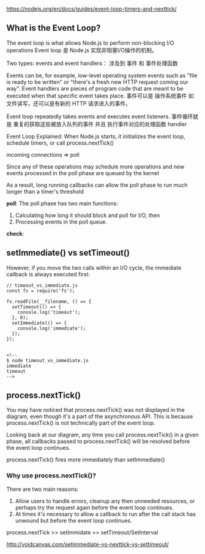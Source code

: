 https://nodejs.org/en/docs/guides/event-loop-timers-and-nexttick/

## What is the Event Loop?
The event loop is what allows Node.js to perform non-blocking I/O operations
Event loop 是 Node.js 实现非阻塞I/O操作的机制。

Two types: events and event handlers：
涉及到 事件 和 事件处理函数

Events can be, for example, low-level operating system events such as "file is ready to be written" or "there's a fresh new HTTP request coming our way". 
Event handlers are pieces of program code that are meant to be executed when that specific event takes place.
事件可以是 操作系统事件 如 文件读写，还可以是有新的 HTTP 请求进入的事件。

Event loop repeatedly takes events and executes event listeners.
事件循环就是 重复的获取这些被放入队列的事件 并且 执行事件对应的处理函数 handler

Event Loop Explained:
When Node.js starts, it initializes the event loop, schedule timers, or call process.nextTick()

incoming connections => poll 

Since any of these operations may schedule more operations and new events processed in the poll phase are queued by the kernel

As a result, long running callbacks can allow the poll phase to run much longer than a timer's threshold

**poll**: The poll phase has two main functions:
1. Calculating how long it should block and poll for I/O, then
2. Processing events in the poll queue.

**check**:



## setImmediate() vs setTimeout()
However, if you move the two calls within an I/O cycle, the immediate callback is always executed first:
```
// timeout_vs_immediate.js
const fs = require('fs');

fs.readFile(__filename, () => {
  setTimeout(() => {
    console.log('timeout');
  }, 0);
  setImmediate(() => {
    console.log('immediate');
  });
});


<!-- 
$ node timeout_vs_immediate.js
immediate
timeout 
-->
```

## process.nextTick()

You may have noticed that process.nextTick() was not displayed in the diagram, even though it's a part of the asynchronous API. 
This is because process.nextTick() is not technically part of the event loop. 

Looking back at our diagram, any time you call process.nextTick() in a given phase, all callbacks passed to process.nextTick() will be resolved before the event loop continues. 

process.nextTick() fires more immediately than setImmediate()

### Why use process.nextTick()?
There are two main reasons:
1. Allow users to handle errors, cleanup any then unneeded resources, or perhaps try the request again before the event loop continues.
2. At times it's necessary to allow a callback to run after the call stack has unwound but before the event loop continues.


process.nextTick >> setImmidate >> setTimeout/SetInterval 

http://voidcanvas.com/setimmediate-vs-nexttick-vs-settimeout/
